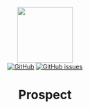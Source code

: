 <p align="center">
    <img src="https://github.com/Weldify/prospect/assets/66477673/b78e631e-89b4-4f23-8180-291376405571" width="128" height="128" />
    <br>
    <a href="https://github.com/Weldify/prospect/blob/main/LICENSE.md"><img alt="GitHub" src="https://img.shields.io/github/license/Weldify/prospect"></a>
    <a href="https://github.com/Weldify/prospect/issues"><img alt="GitHub issues" src="https://img.shields.io/github/issues/Weldify/prospect"></a>
    <br>
    <h1 align="center">Prospect</h1>
</p>

